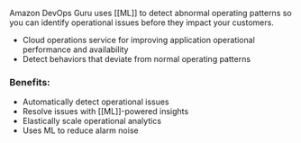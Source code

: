Amazon DevOps Guru uses [[ML]] to detect abnormal operating patterns so you can identify operational issues before they impact your customers.

*   Cloud operations service for improving application operational performance and availability
*   Detect behaviors that deviate from normal operating patterns

### Benefits:  

*   Automatically detect operational issues
*   Resolve issues with [[ML]]-powered insights
*   Elastically scale operational analytics  
*   Uses ML to reduce alarm noise